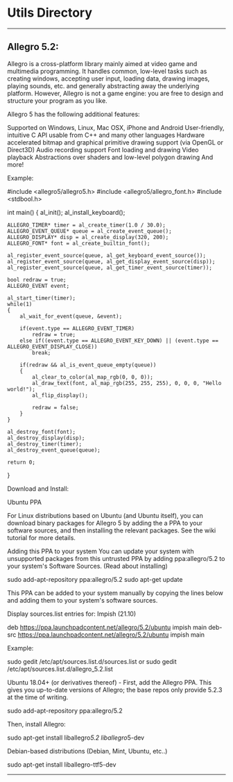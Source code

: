 # Utils Directory


--------------------------------------------------------------------------------
Allegro 5.2: 
--------------------------------------------------------------------------------

Allegro is a cross-platform library mainly aimed at video game and multimedia programming. It handles common, low-level tasks such as creating windows, accepting user input, loading data, drawing images, playing sounds, etc. and generally abstracting away the underlying platform. However, Allegro is not a game engine: you are free to design and structure your program as you like.

Allegro 5 has the following additional features:

Supported on Windows, Linux, Mac OSX, iPhone and Android
User-friendly, intuitive C API usable from C++ and many other languages
Hardware accelerated bitmap and graphical primitive drawing support (via OpenGL or Direct3D)
Audio recording support
Font loading and drawing
Video playback
Abstractions over shaders and low-level polygon drawing
And more!


Example:

#include <allegro5/allegro5.h>
#include <allegro5/allegro_font.h>
#include <stdbool.h>

int main()
{
    al_init();
    al_install_keyboard();

    ALLEGRO_TIMER* timer = al_create_timer(1.0 / 30.0);
    ALLEGRO_EVENT_QUEUE* queue = al_create_event_queue();
    ALLEGRO_DISPLAY* disp = al_create_display(320, 200);
    ALLEGRO_FONT* font = al_create_builtin_font();

    al_register_event_source(queue, al_get_keyboard_event_source());
    al_register_event_source(queue, al_get_display_event_source(disp));
    al_register_event_source(queue, al_get_timer_event_source(timer));

    bool redraw = true;
    ALLEGRO_EVENT event;

    al_start_timer(timer);
    while(1)
    {
        al_wait_for_event(queue, &event);

        if(event.type == ALLEGRO_EVENT_TIMER)
            redraw = true;
        else if((event.type == ALLEGRO_EVENT_KEY_DOWN) || (event.type == ALLEGRO_EVENT_DISPLAY_CLOSE))
            break;

        if(redraw && al_is_event_queue_empty(queue))
        {
            al_clear_to_color(al_map_rgb(0, 0, 0));
            al_draw_text(font, al_map_rgb(255, 255, 255), 0, 0, 0, "Hello world!");
            al_flip_display();

            redraw = false;
        }
    }

    al_destroy_font(font);
    al_destroy_display(disp);
    al_destroy_timer(timer);
    al_destroy_event_queue(queue);

    return 0;
}


Download and Install:

Ubuntu PPA

For Linux distributions based on Ubuntu (and Ubuntu itself), you can download binary packages for Allegro 5 by adding the a PPA to your software sources, and then installing the relevant packages. See the wiki tutorial for more details.

Adding this PPA to your system
You can update your system with unsupported packages from this untrusted PPA by adding ppa:allegro/5.2 to your system's Software Sources. (Read about installing)

sudo add-apt-repository ppa:allegro/5.2
sudo apt-get update

This PPA can be added to your system manually by copying the lines below and adding them to your system's software sources.

Display sources.list entries for: 
Impish (21.10)

deb https://ppa.launchpadcontent.net/allegro/5.2/ubuntu impish main 
deb-src https://ppa.launchpadcontent.net/allegro/5.2/ubuntu impish main

Example:

sudo gedit /etc/apt/sources.list.d/sources.list
or
sudo gedit /etc/apt/sources.list.d/allegro_5.2.list

Ubuntu 18.04+ (or derivatives thereof) - First, add the Allegro PPA. This gives you up-to-date versions of Allegro; the base repos only provide 5.2.3 at the time of writing.

sudo add-apt-repository ppa:allegro/5.2


Then, install Allegro:

sudo apt-get install liballegro*5.2 liballegro*5-dev


Debian-based distributions (Debian, Mint, Ubuntu, etc..)

sudo apt-get install liballegro-ttf5-dev




--------------------------------------------------------------------------------

